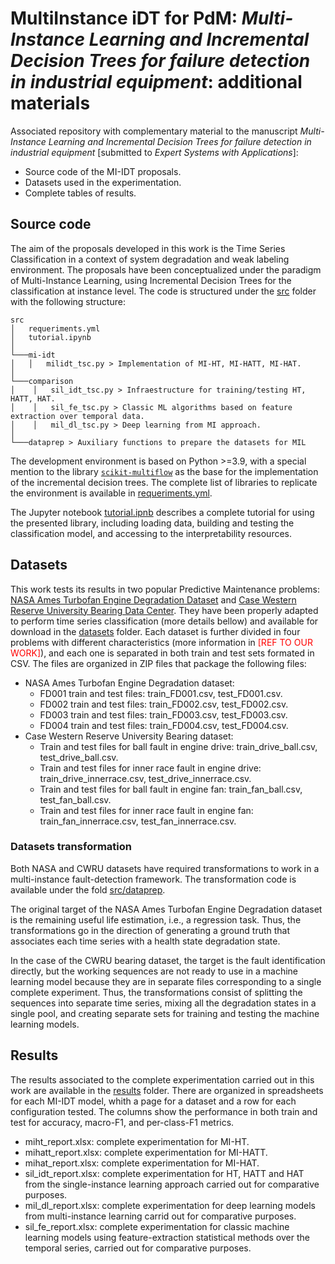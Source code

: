 # MultiInstance iDT for PdM: *Multi-Instance Learning and Incremental Decision Trees for failure detection in industrial equipment*: additional materials

Associated repository with complementary material to the manuscript *Multi-Instance Learning and Incremental Decision Trees for failure detection in industrial equipment* [submitted to *Expert Systems with Applications*]:

* Source code of the MI-IDT proposals.
* Datasets used in the experimentation.
* Complete tables of results.

## Source code

The aim of the proposals developed in this work is the Time Series Classification in a context of system degradation and weak labeling environment. The proposals have been conceptualized under the paradigm of Multi-Instance Learning, using Incremental Decision Trees for the classification at instance level. The code is structured under the [src](https://github.com/aestebant/MI-IDTforTSC/blob/main/src) folder with the following structure:
```
src
│   requeriments.yml
│   tutorial.ipynb
│
└───mi-idt
│   │   milidt_tsc.py > Implementation of MI-HT, MI-HATT, MI-HAT.
│   
└───comparison
│    │   sil_idt_tsc.py > Infraestructure for training/testing HT, HATT, HAT.
│    │   sil_fe_tsc.py > Classic ML algorithms based on feature extraction over temporal data.
│    │   mil_dl_tsc.py > Deep learning from MI approach.
│   
└───dataprep > Auxiliary functions to prepare the datasets for MIL
```

The development environment is based on Python >=3.9, with a special mention to the library [`scikit-multiflow`](https://scikit-multiflow.github.io) as the base for the implementation of the incremental decision trees. The complete list of libraries to replicate the environment is available in [requeriments.yml](https://github.com/aestebant/MI-IDTforTSC/blob/main/src/requeriments.yml).

The Jupyter notebook [tutorial.ipnb](https://github.com/aestebant/MI-IDTforTSC/blob/main/src/tutorial.ipynb) describes a complete tutorial for using the presented library, including loading data, building and testing the classification model, and accessing to the interpretability resources.

## Datasets

This work tests its results in two popular Predictive Maintenance problems: [NASA Ames Turbofan Engine Degradation Dataset](https://ti.arc.nasa.gov/tech/dash/groups/pcoe/prognostic-data-repository/#turbofan) and [Case Western Reserve University Bearing Data Center](https://engineering.case.edu/bearingdatacenter). They have been properly adapted to perform time series classification (more details bellow) and available for download in the [datasets](https://github.com/aestebant/MI-IDTforTSC/blob/main/datasets) folder. Each dataset is further divided in four problems with different characteristics (more information in <span style="color:red">[REF TO OUR WORK]</span>), and each one is separated in both train and test sets formated in CSV. The files are organized in ZIP files that package the following files:

* NASA Ames Turbofan Engine Degradation dataset:
    * FD001 train and test files: train_FD001.csv, test_FD001.csv.
    * FD002 train and test files: train_FD002.csv, test_FD002.csv.
    * FD003 train and test files: train_FD003.csv, test_FD003.csv.
    * FD004 train and test files: train_FD004.csv, test_FD004.csv.
* Case Western Reserve University Bearing dataset:
    * Train and test files for ball fault in engine drive: train_drive_ball.csv, test_drive_ball.csv.
    * Train and test files for inner race fault in engine drive: train_drive_innerrace.csv, test_drive_innerrace.csv.
    * Train and test files for ball fault in engine fan: train_fan_ball.csv, test_fan_ball.csv.
    * Train and test files for inner race fault in engine fan: train_fan_innerrace.csv, test_fan_innerrace.csv.

### Datasets transformation

Both NASA and CWRU datasets have required transformations to work in a multi-instance fault-detection framework. The transformation code is available under the fold [src/dataprep](https://github.com/aestebant/MI-IDTforTSC/blob/main/src/dataprep).

The original target of the NASA Ames Turbofan Engine Degradation dataset is the remaining useful life estimation, i.e., a regression task. Thus, the transformations go in the direction of generating a ground truth that associates each time series with a health state degradation state.

In the case of the CWRU bearing dataset, the target is the fault identification directly, but the working sequences are not ready to use in a machine learning model because they are in separate files corresponding to a single complete experiment. Thus, the transformations consist of splitting the sequences into separate time series, mixing all the degradation states in a single pool, and creating separate sets for training and testing the machine learning models.

## Results

The results associated to the complete experimentation carried out in this work are available in the [results](https://github.com/aestebant/MI-IDTforTSC/blob/main/results) folder. There are organized in spreadsheets for each MI-IDT model, whith a page for a dataset and a row for each configuration tested. The columns show the performance in both train and test for accuracy, macro-F1, and per-class-F1 metrics.

* miht_report.xlsx: complete experimentation for MI-HT.
* mihatt_report.xlsx: complete experimentation for MI-HATT.
* mihat_report.xlsx: complete experimentation for MI-HAT.
* sil_idt_report.xlsx: complete experimentation for HT, HATT and HAT from the single-instance learning approach carried out for comparative purposes.
* mil_dl_report.xlsx: complete experimentation for deep learning models from multi-instance learning carrid out for comparative purposes.
* sil_fe_report.xlsx: complete experimentation for classic machine learning models using feature-extraction statistical methods over the temporal series, carried out for comparative purposes.
